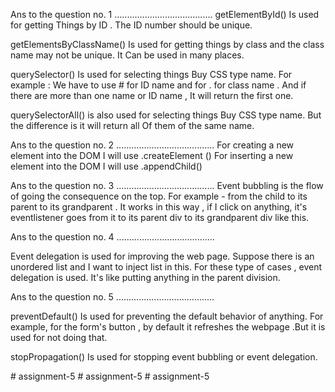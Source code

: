 Ans to the question no.   1 
.......................................
getElementById() Is used for getting Things by ID . The ID number should be unique.

getElementsByClassName() Is used for getting things by class and the class name  may not be unique. It Can be used in many places.

querySelector() Is used for selecting things Buy CSS type name. For example :  We have to use # for ID name and for  . for class name .  And if there are more than one name or ID name , It will return the first one.

querySelectorAll() is also used for selecting things Buy CSS type name. But the difference is it will return all Of them of the same name.
 
 


Ans to the question no.  2
.......................................
For creating a new element into the DOM  I will use  .createElement ()
For inserting  a new element into the DOM  I will use  .appendChild()




Ans to the question no.  3
.......................................
Event bubbling is the flow of going the consequence on the top. For example -  from the child to its parent to its grandparent . It works in this way , if I click on anything, it's eventlistener goes from it to its parent div  to its grandparent div like this.




Ans to the question no.  4
.......................................

Event delegation is used for improving the web page. Suppose there is an unordered list and I want to inject list in this. For these type of cases , event delegation is used. It's like putting anything in the parent division.



Ans to the question no.  5
.......................................



preventDefault() Is used for preventing the default behavior of anything. For example, for the form's  button , by default it refreshes the webpage .But it is used for not doing that.

stopPropagation()  Is used for stopping event bubbling or event delegation.





#   a s s i g n m e n t - 5  
 #   a s s i g n m e n t - 5  
 #   a s s i g n m e n t - 5  
 